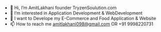 - 👋 Hi, I’m AmitLakhani founder TryzenSoulution.com
- 👀 I’m interested in Application Development & WebDevelopment 
- 🌱 I want to Develope my E-Commerce and Food Application & Website
- 📫 How to reach me amitlakhani098@gmail.com OR +91 9998220731
